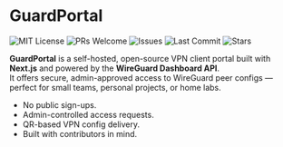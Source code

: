 # GuardPortal

![MIT License](https://img.shields.io/github/license/SlickYeet/vpn-web)
![PRs Welcome](https://img.shields.io/badge/PRs-welcome-brightgreen.svg)
![Issues](https://img.shields.io/github/issues/SlickYeet/vpn-web)
![Last Commit](https://img.shields.io/github/last-commit/SlickYeet/vpn-web)
![Stars](https://img.shields.io/github/stars/SlickYeet/vpn-web?style=social)

**GuardPortal** is a self-hosted, open-source VPN client portal built with **Next.js** and powered by the **WireGuard Dashboard API**.  
It offers secure, admin-approved access to WireGuard peer configs — perfect for small teams, personal projects, or home labs.

- No public sign-ups.  
- Admin-controlled access requests.  
- QR-based VPN config delivery.  
- Built with contributors in mind.